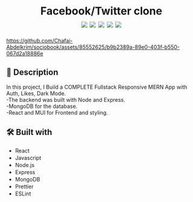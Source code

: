 <div  align=center>
	<h1>Facebook/Twitter clone
	<br>
		<img src="https://img.shields.io/static/v1?label=&message=React&color=61DAFB&style=for-the-badge&logo=react&logoColor=black&logoWidth=&labelColor=&link=">
		<img src="https://img.shields.io/static/v1?label=&message=Javascript&color=F0DB4F&style=for-the-badge&logo=javascript&logoColor=black&logoWidth=&labelColor=&link=">
        <img src="https://img.shields.io/static/v1?label=&message=Node&color=3C873A&style=for-the-badge&logo=nodedotjs&logoColor=white&logoWidth=&labelColor=&link=">
        <img src="https://img.shields.io/static/v1?label=&message=Express&color=black&style=for-the-badge&logo=express&logoColor=white&logoWidth=&labelColor=&link=">
        <img src="https://img.shields.io/static/v1?label=&message=MongoDB&color=589636&style=for-the-badge&logo=mongodb&logoColor=white&logoWidth=&labelColor=&link=">
		<br>
	</h1>
</div>



https://github.com/Chafai-Abdelkrim/sociobook/assets/85552625/b9b2389a-89e0-403f-b550-067d2a18886e



## 📝 Description

In this project, I Build a COMPLETE Fullstack Responsive MERN App with Auth, Likes, Dark Mode.<br/>
-The backend was built with Node and Express.<br/>
-MongoDB for the database.<br/>
-React and MUI for Frontend and styling.<br/>

## 🛠️ Built with

- React <img height="16" width="16" src="https://cdn.simpleicons.org/react" />
- Javascript <img height="16" width="16" src="https://cdn.simpleicons.org/javascript" />
- Node.js <img height="16" width="16" src="https://cdn.simpleicons.org/nodedotjs" />
- Express <img height="16" width="16" src="https://cdn.simpleicons.org/express" />
- MongoDB <img height="16" width="16" src="https://cdn.simpleicons.org/mongodb" />
- Prettier <img height="16" width="16" src="https://cdn.simpleicons.org/prettier" />
- ESLint <img height="16" width="16" src="https://cdn.simpleicons.org/eslint" />